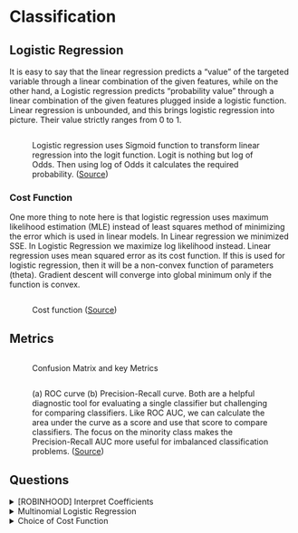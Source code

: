 # Classification

## Logistic Regression

It is easy to say that the linear regression predicts a “value” of the targeted variable through a linear combination of the given features, while on the other hand, a Logistic regression predicts “probability value” through a linear combination of the given features plugged inside a logistic function. Linear regression is unbounded, and this brings logistic regression into picture. Their value strictly ranges from 0 to 1.

<figure><img src="../_build/html/_images/image3.PNG" alt=""><figcaption><p>Logistic regression uses Sigmoid function to transform linear regression into the logit function. Logit is nothing but log of Odds. Then using log of Odds it calculates the required probability. (<a href="https://www.vebuso.com/2020/02/linear-to-logistic-regression-explained-step-by-step/">Source</a>)</p></figcaption></figure>

### Cost Function

One more thing to note here is that logistic regression uses maximum likelihood estimation (MLE) instead of least squares method of minimizing the error which is used in linear models. In Linear regression we minimized SSE. In Logistic Regression we maximize log likelihood instead. Linear regression uses mean squared error as its cost function. If this is used for logistic regression, then it will be a non-convex function of parameters (theta). Gradient descent will converge into global minimum only if the function is convex.

<figure><img src="../_build/html/_images/image4.PNG" alt=""><figcaption><p>Cost function (<a href="https://pvgisours.tistory.com/59">Source</a>)</p></figcaption></figure>

## Metrics

<figure><img src="../_build/html/_images/image5.PNG" alt=""><figcaption><p>Confusion Matrix and key Metrics</p></figcaption></figure>

<figure><img src="../_build/html/_images/image6.PNG" alt=""><figcaption><p>(a) ROC curve (b) Precision-Recall curve. Both are a helpful diagnostic tool for evaluating a single classifier but challenging for comparing classifiers. Like ROC AUC, we can calculate the area under the curve as a score and use that score to compare classifiers. The focus on the minority class makes the Precision-Recall AUC more useful for imbalanced classification problems. (<a href="https://machinelearningmastery.com/tour-of-evaluation-metrics-for-imbalanced-classification/">Source</a>)</p></figcaption></figure>

## Questions

<details>

<summary>[ROBINHOOD] Interpret Coefficients</summary>

How would you interpret coefficients of logistic regression for categorical and boolean variables?

**Answer**

**Reference:** [Explanation](https://www.displayr.com/how-to-interpret-logistic-regression-coefficients/)

Let's explain this using an example. The table below shows the main outputs from the logistic regression. It is very obvious which are the categorial variables out here: ![](../\_build/html/\_images/image1.PNG)

The first category (usually not shown) has a coefficient of $$0$$. So, if we can say, for example, that:

* The effect of having a DSL service versus having no DSL service $$(0.92 - 0 = 0.92)$$ is a little more than twice as big in terms of leading to churn as is the effect of being a senior citizen $$(0.41)$$.
* The effect of having a Fiber optic service is approximately twice as big as having a DSL service.
* If somebody has a One-year contract and a DSL service, these two effects almost completely cancel each other out.

Consider the scenario of a senior citizen with a $$2$$ month tenure, with no internet service, a one-year contract and a monthly charge of \$$\$$100\$$. If we compute all the effects and add them up we have:

$$0.41$$ (Senior Citizen = Yes) $$- 0.06 (2*-0.03$$; tenure) $$+ 0$$ (no internet service) $$- 0.88$$ (one year contract) $$+ 0 (100*0$$; monthly charge) $$= -0.53$$.

We then need to add the (Intercept), also sometimes called the constant, which gives us $$-0.53- 1.41 = -1.94$$. To make the next bit a little more transparent, I am going to substitute $$-1.94$$ with $$x$$. The logistic transformation is:

Probability $$= \frac{1} {1 + \exp^{-x}} = \frac{1}{1 + \exp^{1.94}} = 0.13 = 13\%$$.

Thus, the senior citizen with a $$2$$ month tenure, no internet service, a one-year contract, and a monthly charge of \$$$100$$, is predicted as having a $$13%$$ chance of cancelling their subscription. By contrast if we redo this, just changing one thing, which is substituting the effect for no internet service $$(0)$$ with that for a fiber optic connection $$(1.86)$$, we compute that they have a $$48%$$ chance of cancelling.

</details>

<details>

<summary>Multinomial Logistic Regression</summary>

Can Logistic Regression be used for multi class classification?

**Answer**

Logistic regression, by default, is limited to two-class classification problems. Some extensions like one-vs-rest can allow logistic regression to be used for multi-class classification problems, although they require that the classification problem first be transformed into multiple binary classification problems.

Multinomial logistic regression algorithm is an extension to the logistic regression model that involves changing the loss function to cross-entropy loss and predict probability distribution to a multinomial probability distribution to natively support multi-class classification problems.

</details>

<details>

<summary>Choice of Cost Function</summary>

In what situations would you recommend using one metric over the another for classification models?

**Answer**

It all depends on the use case. For example, a diagnostic lab will be concerned with incorrect positive diagnosis. Hence, they will aim for a high specificity value. On the other hand, for a model predicting loan default rate the goal is to identify even a small chance of default, hence we need the model to maximize sensitivity.

</details>
